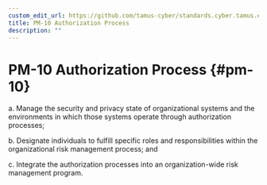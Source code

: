 ```yaml
---
custom_edit_url: https://github.com/tamus-cyber/standards.cyber.tamus.edu/tree/main/content/tamus.edu/TAMUS_profile.xml
title: PM-10 Authorization Process
description: ""
---
```


# PM-10 Authorization Process {#pm-10}

a. Manage the security and privacy state of organizational systems and the environments in which those systems operate through authorization processes;

b. Designate individuals to fulfill specific roles and responsibilities within the organizational risk management process; and

c. Integrate the authorization processes into an organization-wide risk management program.


